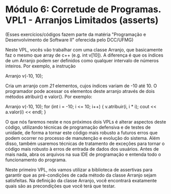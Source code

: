 # Módulo 6: Corretude de Programas. VPL1 - Arranjos Limitados (asserts)
(Esses exercícios/códigos fazem parte da matéria "Programação e Desenvolvimento de Software II" oferecida pelo DCC/UFMG)

Neste VPL, vocês vão trabalhar com uma classe Arranjo, que basicamente faz o mesmo que array de c++ (e.g. int v[10]). A diferença é que os índices de um Arranjo podem ser definidos como qualquer intervalo de números inteiros. Por exemplo, a instrução

Arranjo<int> v(-10, 10);

Cria um arranjo com *21* elementos, cujos índices variam de -10 até 10. O programador pode acessar os elementos deste arranjo através de dois métodos atribuir() e valor(). Por exemplo:

Arranjo<int> v(-10, 10);
for (int i = -10; i <= 10; i++) {
  v.atribuir(i, i * i);
  cout << a.valor(i) << endl;
}

O que nós faremos neste e nos próximos dois VPLs é alterar aspectos deste código, utilizando técnicas de programação defensiva e de testes de unidade, de forma a tornar este código mais robusto a futuros erros que podem ocorrer no processo de manutenção e evolução do sistema. Além disso, também usaremos técnicas de tratamento de exceções para tornar o código mais robusto à erros de entrada de dados dos usuários. Antes de mais nada, abra os arquivos na sua IDE de programação e entenda todo o funcionamento do programa.

Neste primeiro VPL, nós vamos utilizar a biblioteca de assertivas <cassert> para garantir que as pré-condições de cada método da classe Arranjo sejam satisfeitas. Na definição da classe Arranjo, você encontrará exatamente quais são as precondições que você terá que testar.
